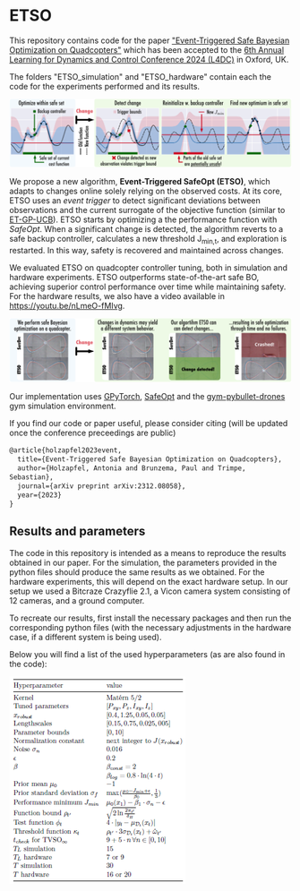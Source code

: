 # ETSO
This repository contains code for the paper ["Event-Triggered Safe Bayesian Optimization on Quadcopters"](https://arxiv.org/abs/2312.08058) which has been accepted to the [6th Annual Learning for Dynamics and Control Conference 2024 (L4DC)](https://l4dc.web.ox.ac.uk/) in Oxford, UK.

The folders "ETSO_simulation" and "ETSO_hardware" contain each the code for the experiments performed and its results.  

![ETSO intuition](https://github.com/antoHolz/ETSO/blob/main/ETSO_intuition_method.png)

We propose a new algorithm, **Event-Triggered SafeOpt (ETSO)**, which adapts to changes online solely relying on the observed costs. At its core, ETSO uses an *event trigger* to detect significant deviations between observations and the current surrogate of the objective function (similar to [ET-GP-UCB](https://arxiv.org/abs/2208.10790)). ETSO starts by optimizing a the performance function with *SafeOpt*. When a significant change is detected, the algorithm reverts to a safe backup controller, calculates a new threshold J<sub>min,t</sub>, and exploration is restarted. In this way, safety is recovered and maintained across changes. 

We evaluated ETSO on quadcopter controller tuning, both in simulation and hardware experiments. ETSO outperforms state-of-the-art safe BO, achieving superior control performance over time while maintaining safety. For the hardware results, we also have a video available in https://youtu.be/nLmeO-fMIvg. 

![Header](https://github.com/antoHolz/ETSO/blob/main/ETSO_header_figure.png)

Our implementation uses [GPyTorch](https://gpytorch.ai), [SafeOpt](https://github.com/befelix/SafeOpt) and the [gym-pybullet-drones](https://github.com/utiasDSL/gym-pybullet-drones) gym simulation environment. 

If you find our code or paper useful, please consider citing (will be updated once the conference preceedings are public)
```
@article{holzapfel2023event,
  title={Event-Triggered Safe Bayesian Optimization on Quadcopters},
  author={Holzapfel, Antonia and Brunzema, Paul and Trimpe, Sebastian},
  journal={arXiv preprint arXiv:2312.08058},
  year={2023}
}
```

## Results and parameters

The code in this repository  is intended as a means to reproduce the results obtained in our paper. For the simulation, the parameters provided in the python files should produce the same results as we obtained. For the hardware experiments, this will depend on the exact hardware setup. In our setup we used a Bitcraze Crazyflie 2.1, a Vicon camera system consisting of 12 cameras, and a ground computer.

To recreate our results, first install the necessary packages and then run the corresponding python files (with the necessary adjustments in the hardware case, if a different system is being used). 

Below you will find a list of the used hyperparameters (as are also found in the code):

![Hyperparam](https://github.com/antoHolz/ETSO/blob/main/Hyperparameters%20ETSO.PNG)
